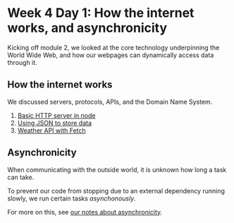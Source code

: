# Week 4 Day 1: How the internet works, and asynchronicity

Kicking off module 2, we looked at the core technology underpinning the World Wide Web, and how our webpages can dynamically access data through it.

## How the internet works

We discussed servers, protocols, APIs, and the Domain Name System.

1. [Basic HTTP server in node](./1-node-http-server/server.js)
2. [Using JSON to store data](./2-data/data.js)
3. [Weather API with Fetch](https://codepen.io/rjkerrison/pen/GRQxKyy)

## Asynchronicity

When communicating with the outside world, it is unknown how long a task can take.

To prevent our code from stopping due to an external dependency running slowly, we run certain tasks _asynchonously_.

For more on this, see [our notes about asynchronicity](./3-asynchronicity).
